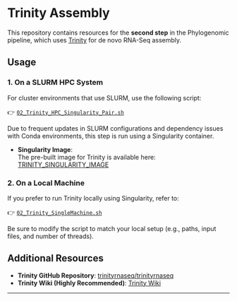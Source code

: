 # Trinity Assembly

This repository contains resources for the **second step** in the Phylogenomic pipeline, which uses [Trinity](https://github.com/trinityrnaseq/trinityrnaseq) for de novo RNA-Seq assembly.

## Usage

### 1. On a SLURM HPC System

For cluster environments that use SLURM, use the following script:

👉 [`02_Trinity_HPC_Singularity_Pair.sh`](https://github.com/mjbieren/Coleochaetophyceae_Phylogenomics/blob/main/Scripts/02_Trinity/02_Trinity_HPC_Singularity_Pair.sh)

Due to frequent updates in SLURM configurations and dependency issues with Conda environments, this step is run using a Singularity container.

- **Singularity Image**:  
  The pre-built image for Trinity is available here:  
  [TRINITY_SINGULARITY_IMAGE](https://data.broadinstitute.org/Trinity/TRINITY_SINGULARITY/)

### 2. On a Local Machine

If you prefer to run Trinity locally using Singularity, refer to:

👉 [`02_Trinity_SingleMachine.sh`](https://github.com/mjbieren/Coleochaetophyceae_Phylogenomics/blob/main/Scripts/02_Trinity/02_Trinity_SingleMachine.sh)

Be sure to modify the script to match your local setup (e.g., paths, input files, and number of threads).

## Additional Resources

- **Trinity GitHub Repository**: [trinityrnaseq/trinityrnaseq](https://github.com/trinityrnaseq/trinityrnaseq)
- **Trinity Wiki (Highly Recommended)**: [Trinity Wiki](https://github.com/trinityrnaseq/trinityrnaseq/wiki)

---

